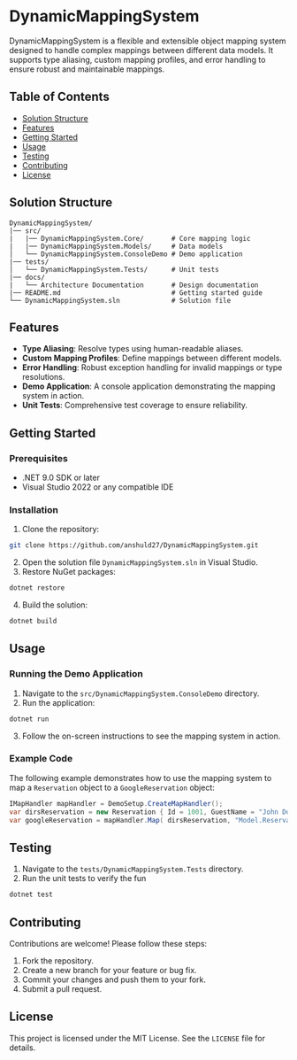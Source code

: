 ﻿# DynamicMappingSystem

DynamicMappingSystem is a flexible and extensible object mapping system designed to handle complex mappings between different data models. It supports type aliasing, custom mapping profiles, and error handling to ensure robust and maintainable mappings.

## Table of Contents
- [Solution Structure](#solution-structure)
- [Features](#features)
- [Getting Started](#getting-started)
- [Usage](#usage)
- [Testing](#testing)
- [Contributing](#contributing)
- [License](#license)

## Solution Structure
```
DynamicMappingSystem/
|── src/
|   |── DynamicMappingSystem.Core/       # Core mapping logic
|   |── DynamicMappingSystem.Models/     # Data models
│   └── DynamicMappingSystem.ConsoleDemo # Demo application
|── tests/
│   └── DynamicMappingSystem.Tests/      # Unit tests
|── docs/
|   └── Architecture Documentation       # Design documentation
|── README.md                            # Getting started guide
└── DynamicMappingSystem.sln             # Solution file
```

## Features
- **Type Aliasing**: Resolve types using human-readable aliases.
- **Custom Mapping Profiles**: Define mappings between different models.
- **Error Handling**: Robust exception handling for invalid mappings or type resolutions.
- **Demo Application**: A console application demonstrating the mapping system in action.
- **Unit Tests**: Comprehensive test coverage to ensure reliability.

## Getting Started

### Prerequisites
- .NET 9.0 SDK or later
- Visual Studio 2022 or any compatible IDE

### Installation
1. Clone the repository:
```bash
git clone https://github.com/anshuld27/DynamicMappingSystem.git
```
2. Open the solution file `DynamicMappingSystem.sln` in Visual Studio.
3. Restore NuGet packages:
```bash
dotnet restore
```
4. Build the solution:
```bash
dotnet build
```

## Usage

### Running the Demo Application
1. Navigate to the `src/DynamicMappingSystem.ConsoleDemo` directory.
2. Run the application:
```bash
dotnet run
```
3. Follow the on-screen instructions to see the mapping system in action.

### Example Code
The following example demonstrates how to use the mapping system to map a `Reservation` object to a `GoogleReservation` object:
```csharp
IMapHandler mapHandler = DemoSetup.CreateMapHandler();
var dirsReservation = new Reservation { Id = 1001, GuestName = "John Doe", CheckInDate = new DateTime(2023, 10, 15), CheckOutDate = new DateTime(2023, 10, 20), Room = new Room { RoomId = Guid.NewGuid(), RoomType = RoomType.Suite, PricePerNight = 249.99m, Capacity = 4, IsAvailable = true, Description = "Luxury suite with ocean view", Amenities = new List<string> { "WiFi", "Mini-bar", "Jacuzzi", "Balcony" } } };
var googleReservation = mapHandler.Map( dirsReservation, "Model.Reservation", "Google.Reservation") as GoogleReservation;
```

## Testing
1. Navigate to the `tests/DynamicMappingSystem.Tests` directory.
2. Run the unit tests to verify the fun
```bash
dotnet test
```

## Contributing
Contributions are welcome! Please follow these steps:
1. Fork the repository.
2. Create a new branch for your feature or bug fix.
3. Commit your changes and push them to your fork.
4. Submit a pull request.

## License
This project is licensed under the MIT License. See the `LICENSE` file for details.
